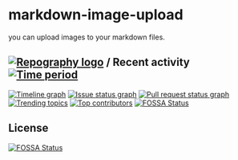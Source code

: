 # markdown-image-upload

you can upload images to your markdown files.


## [![Repography logo](https://images.repography.com/logo.svg)](https://repography.com) / Recent activity [![Time period](https://images.repography.com/24639508/Maidang1/markdown-image-upload/recent-activity/02afa6fa5afc4d787cff7501af856ac6_badge.svg)](https://repography.com)
[![Timeline graph](https://images.repography.com/24639508/Maidang1/markdown-image-upload/recent-activity/02afa6fa5afc4d787cff7501af856ac6_timeline.svg)](https://github.com/Maidang1/markdown-image-upload/commits)
[![Issue status graph](https://images.repography.com/24639508/Maidang1/markdown-image-upload/recent-activity/02afa6fa5afc4d787cff7501af856ac6_issues.svg)](https://github.com/Maidang1/markdown-image-upload/issues)
[![Pull request status graph](https://images.repography.com/24639508/Maidang1/markdown-image-upload/recent-activity/02afa6fa5afc4d787cff7501af856ac6_prs.svg)](https://github.com/Maidang1/markdown-image-upload/pulls)
[![Trending topics](https://images.repography.com/24639508/Maidang1/markdown-image-upload/recent-activity/02afa6fa5afc4d787cff7501af856ac6_words.svg)](https://github.com/Maidang1/markdown-image-upload/commits)
[![Top contributors](https://images.repography.com/24639508/Maidang1/markdown-image-upload/recent-activity/02afa6fa5afc4d787cff7501af856ac6_users.svg)](https://github.com/Maidang1/markdown-image-upload/graphs/contributors)
[![FOSSA Status](https://app.fossa.com/api/projects/git%2Bgithub.com%2FMaidang1%2Fmarkdown-image-upload.svg?type=shield)](https://app.fossa.com/projects/git%2Bgithub.com%2FMaidang1%2Fmarkdown-image-upload?ref=badge_shield)



## License
[![FOSSA Status](https://app.fossa.com/api/projects/git%2Bgithub.com%2FMaidang1%2Fmarkdown-image-upload.svg?type=large)](https://app.fossa.com/projects/git%2Bgithub.com%2FMaidang1%2Fmarkdown-image-upload?ref=badge_large)